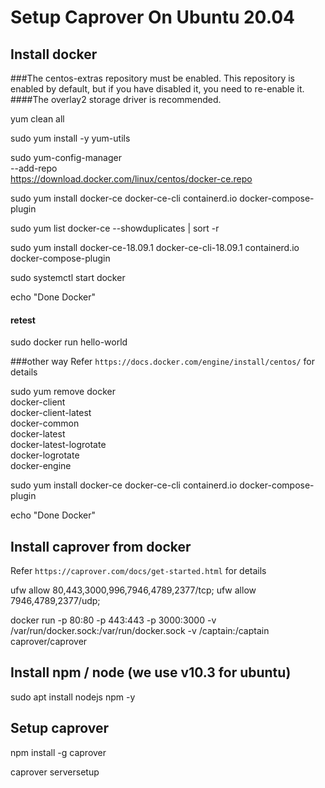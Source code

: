 # Setup Caprover On Ubuntu 20.04

## Install docker

###The centos-extras repository must be enabled. This repository is enabled by default, but if you have disabled it, you need to re-enable it.
####The overlay2 storage driver is recommended.

yum clean all 

sudo yum install -y yum-utils

sudo yum-config-manager \
    --add-repo \
    https://download.docker.com/linux/centos/docker-ce.repo

sudo yum install docker-ce docker-ce-cli containerd.io docker-compose-plugin

sudo yum list docker-ce --showduplicates | sort -r

sudo yum install docker-ce-18.09.1  docker-ce-cli-18.09.1 containerd.io docker-compose-plugin

sudo systemctl start docker

echo "Done Docker"

#### retest
sudo docker run hello-world

###other way
Refer `https://docs.docker.com/engine/install/centos/` for details

sudo yum remove docker \
                  docker-client \
                  docker-client-latest \
                  docker-common \
                  docker-latest \
                  docker-latest-logrotate \
                  docker-logrotate \
                  docker-engine

sudo yum install docker-ce docker-ce-cli containerd.io docker-compose-plugin

echo "Done Docker"

## Install caprover from docker

Refer `https://caprover.com/docs/get-started.html` for details

ufw allow 80,443,3000,996,7946,4789,2377/tcp; ufw allow 7946,4789,2377/udp;

docker run -p 80:80 -p 443:443 -p 3000:3000 -v /var/run/docker.sock:/var/run/docker.sock -v /captain:/captain caprover/caprover

## Install npm / node (we use v10.3 for ubuntu)

sudo apt install nodejs npm -y

## Setup caprover

npm install -g caprover

caprover serversetup




